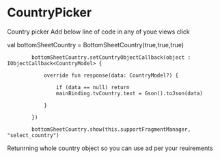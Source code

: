# CountryPicker
Country picker
Add below line of code in any of youe views click 


val bottomSheetCountry = BottomSheetCountry(true,true,true)

            bottomSheetCountry.setCountryObjectCallback(object : IObjectCallback<CountryModel> {
            
                override fun response(data: CountryModel?) {
                
                    if (data == null) return
                    mainBinding.tvCountry.text = Gson().toJson(data)
                    
                }
                
            })
            
            bottomSheetCountry.show(this.supportFragmentManager, "select_country")

Retunrning whole country object so you can use ad per your reuirements
